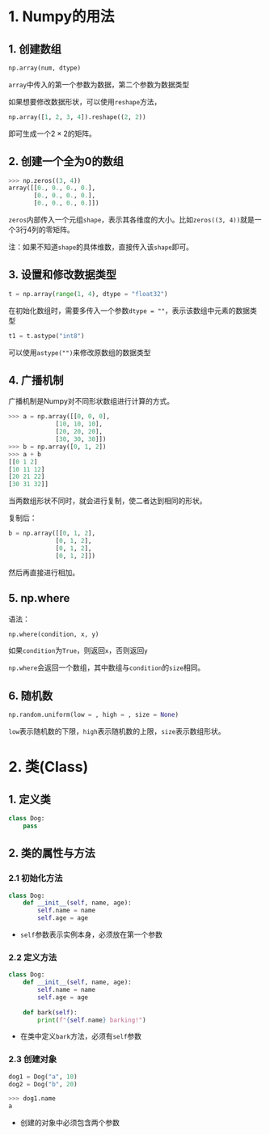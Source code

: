 # 1. Numpy的用法

## 1. 创建数组

```python
np.array(num, dtype)
```

`array`中传入的第一个参数为数据，第二个参数为数据类型

如果想要修改数据形状，可以使用`reshape`方法，

```python
np.array([1, 2, 3, 4]).reshape((2, 2))
```

即可生成一个$2\times 2$的矩阵。

## 2. 创建一个全为0的数组

```python
>>> np.zeros((3, 4))
array([[0., 0., 0., 0.],
       [0., 0., 0., 0.],
       [0., 0., 0., 0.]]) 	
```

`zeros`内部传入一个元组`shape`，表示其各维度的大小。比如`zeros((3, 4))`就是一个$3$行$4$列的零矩阵。



注：如果不知道`shape`的具体维数，直接传入该`shape`即可。



## 3. 设置和修改数据类型

```python
t = np.array(range(1, 4), dtype = "float32")
```

在初始化数组时，需要多传入一个参数`dtype = ""`，表示该数组中元素的数据类型

```python
t1 = t.astype("int8")
```

可以使用`astype("")`来修改原数组的数据类型



## 4. 广播机制

广播机制是Numpy对不同形状数组进行计算的方式。

```python
>>> a = np.array([[0, 0, 0],
             [10, 10, 10],
             [20, 20, 20],
             [30, 30, 30]])
>>> b = np.array([0, 1, 2])
>>> a + b
[[0 1 2]
[10 11 12]
[20 21 22]
[30 31 32]]
```

当两数组形状不同时，就会进行复制，使二者达到相同的形状。

复制后：

```python
b = np.array([[0, 1, 2],
             [0, 1, 2],
             [0, 1, 2],
             [0, 1, 2]])
```

然后再直接进行相加。



## 5. np.where

语法：

```python
np.where(condition, x, y)
```

如果`condition`为`True`，则返回`x`，否则返回`y`

`np.where`会返回一个数组，其中数组与`condition`的`size`相同。



## 6. 随机数

```python
np.random.uniform(low = , high = , size = None)
```

`low`表示随机数的下限，`high`表示随机数的上限，`size`表示数组形状。

# 2. 类(Class)

## 1. 定义类

```python
class Dog:
    pass
```



## 2. 类的属性与方法

### 2.1 初始化方法

```python
class Dog:
    def __init__(self, name, age):
        self.name = name
        self.age = age
```

- `self`参数表示实例本身，必须放在第一个参数

### 2.2 定义方法

```python
class Dog:
    def __init__(self, name, age):
        self.name = name
        self.age = age
       
   	def bark(self):
   		print(f"{self.name} barking!")
```

- 在类中定义`bark`方法，必须有`self`参数

### 2.3 创建对象

```python
dog1 = Dog("a", 10)
dog2 = Dog("b", 20)

>>> dog1.name
a
```

- 创建的对象中必须包含两个参数


